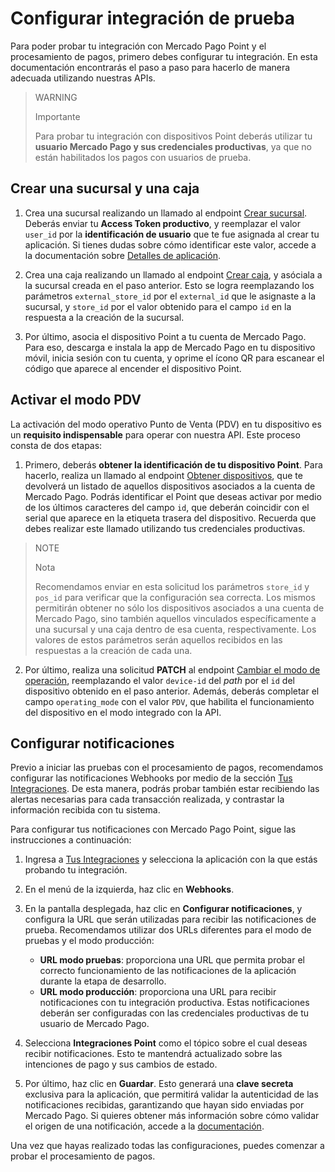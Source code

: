 # Configurar integración de prueba

Para poder probar tu integración con Mercado Pago Point y el procesamiento de pagos, primero debes configurar tu integración. En esta documentación encontrarás el paso a paso para hacerlo de manera adecuada utilizando nuestras APIs.

> WARNING
>
> Importante
>
> Para probar tu integración con dispositivos Point deberás utilizar tu **usuario Mercado Pago y sus credenciales productivas**, ya que no están habilitados los pagos con usuarios de prueba.

## Crear una sucursal y una caja

1. Crea una sucursal realizando un llamado al endpoint [Crear sucursal](/developers/es/reference/stores/_users_user_id_stores/post). Deberás enviar tu **Access Token productivo**, y reemplazar el valor `user_id` por la **identificación de usuario** que te fue asignada al crear tu aplicación. Si tienes dudas sobre cómo identificar este valor, accede a la documentación sobre [Detalles de aplicación](/developers/es/docs/mp-point/additional-content/your-integrations/application-details).<br>  

2. Crea una caja realizando un llamado al endpoint [Crear caja](/developers/es/reference/pos/_pos/post), y asóciala a la sucursal creada en el paso anterior. Esto se logra reemplazando los parámetros `external_store_id` por el `external_id` que le asignaste a la sucursal, y `store_id` por el valor obtenido para el campo `id` en la respuesta a la creación de la sucursal.<br>

3. Por último, asocia el dispositivo Point a tu cuenta de Mercado Pago. Para eso, descarga e instala la app de Mercado Pago en tu dispositivo móvil, inicia sesión con tu cuenta, y oprime el ícono QR para escanear el código que aparece al encender el dispositivo Point.<br>


## Activar el modo PDV

La activación del modo operativo Punto de Venta (PDV) en tu dispositivo es un **requisito indispensable** para operar con nuestra API. Este proceso consta de dos etapas:

1. Primero, deberás **obtener la identificación de tu dispositivo Point**. Para hacerlo, realiza un llamado al endpoint [Obtener dispositivos](/developers/es/reference/integrations_api/_point_integration-api_devices/get), que te devolverá un listado de aquellos dispositivos asociados a la cuenta de Mercado Pago. Podrás identificar el Point que deseas activar por medio de los últimos caracteres del campo `id`, que deberán coincidir con el serial que aparece en la etiqueta trasera del dispositivo. Recuerda que debes realizar este llamado utilizando tus credenciales productivas.

> NOTE
>
> Nota
>
> Recomendamos enviar en esta solicitud los parámetros `store_id` y `pos_id` para verificar que la configuración sea correcta. Los mismos permitirán obtener no sólo los dispositivos asociados a una cuenta de Mercado Pago, sino también aquellos vinculados específicamente a una sucursal y una caja dentro de esa cuenta, respectivamente. Los valores de estos parámetros serán aquellos recibidos en las respuestas a la creación de cada una.

2. Por último, realiza una solicitud **PATCH** al endpoint [Cambiar el modo de operación](/developers/es/reference/integrations_api/_point_integration-api_devices_device-id/patch), reemplazando el valor `device-id` del *path* por el `id` del dispositivo obtenido en el paso anterior.  Además, deberás completar el campo `operating_mode` con el valor `PDV`, que habilita el funcionamiento del dispositivo en el modo integrado con la API.


## Configurar notificaciones

Previo a iniciar las pruebas con el procesamiento de pagos, recomendamos configurar las notificaciones Webhooks por medio de la sección [Tus Integraciones](/developers/panel/app). De esta manera, podrás probar también estar recibiendo las alertas necesarias para cada transacción realizada, y contrastar la información recibida con tu sistema.

Para configurar tus notificaciones con Mercado Pago Point, sigue las instrucciones a continuación:

1. Ingresa a [Tus Integraciones](/developers/panel/app) y selecciona la aplicación con la que estás probando tu integración.
2. En el menú de la izquierda, haz clic en **Webhooks**.
3. En la pantalla desplegada, haz clic en **Configurar notificaciones**, y configura la URL que serán utilizadas para recibir las notificaciones de prueba. Recomendamos utilizar dos URLs diferentes para el modo de pruebas y el modo producción:
    * **URL modo pruebas**: proporciona una URL que permita probar el correcto funcionamiento de las notificaciones de la aplicación durante la etapa de desarrollo. 
    * **URL modo producción**: proporciona una URL para recibir notificaciones con tu integración productiva. Estas notificaciones deberán ser configuradas con las credenciales productivas de tu usuario de Mercado Pago.

4. Selecciona **Integraciones Point** como el tópico sobre el cual deseas recibir notificaciones. Esto te mantendrá actualizado sobre las intenciones de pago y sus cambios de estado.
5. Por último, haz clic en **Guardar**. Esto generará una **clave secreta** exclusiva para la aplicación, que permitirá validar la autenticidad de las notificaciones recibidas, garantizando que hayan sido enviadas por Mercado Pago. Si quieres obtener más información sobre cómo validar el origen de una notificación, accede a la [documentación](/developers/es/docs/mp-point/additional-content/your-integrations/notifications/webhooks#configuracinatravsdelpaneldeldesarrollador).

Una vez que hayas realizado todas las configuraciones, puedes comenzar a probar el procesamiento de pagos.
